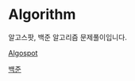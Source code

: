 # Algorithm

알고스팟, 백준 알고리즘 문제풀이입니다.

[Algospot](https://algospot.com/)

[백준](https://www.acmicpc.net/)




